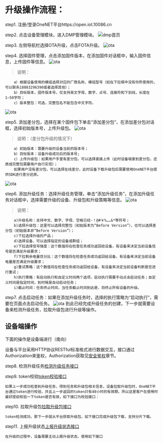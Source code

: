# 升级操作流程：

step1.	注册/登录OneNET平台https://open.iot.10086.cn

step2.	点击设备管理模块，进入DMP管理模块。
![dmp首页](/images/OTA/startOTA.png)

step3.	左侧导航栏选择OTA升级，点击FOTA升级。
![ota](/images/OTA/OTA.png)
 
step4.	选择固件管理，点击添加固件版本，在添加固件对话框中，输入固件信息，上传固件等信息。
![ota](/images/OTA/addpakge.png)
 
 >  说明：

		a）根据设备使用的模组选择对应的厂商名称、模组型号（如在下拉框中没有你所使用的，可以联系18883296390或者选择其他）；
		b）目标版本，固件版本号，仅支持英文字母、数字、点号、连接符和下划线，长度在1~50字符；
		c）版本整包：可选，完整包名不能包含中文字符。
		
![ota](/images/OTA/managepakge.png)
 
step5.	添加差分包，选择在某个固件包下单击“添加差分包”，在添加差分包对话框，选择初始版本号，上传升级包。
![ota](/images/OTA/adddf.png)

> 说明：（差分包升级的情况下）

		a）初始版本：需要升级的设备当前的版本号；
		b）目标版本：设备升级成功后的版本号;
		c）上传升级包：如果用户手里有差分包，可以选择直接上传（此时设备端拿到差分包，还原成完整包需要用户自行实现）；
		如果用户没有差分包，可以选择在线差分，此时设备下载升级包后需要使用OneNET平台提供SDK进行差分还原。

![ota](/images/OTA/managedfpakge.png)
 
step6. 添加升级任务：选择升级任务管理，单击“添加升级任务”，在添加升级任务对话框中，选择需要升级的设备、升级包和升级策略等信息。
![ota](/images/OTA/addtask.png)

> 说明：

		a)升级名称：支持中文、数字、字母、空格已经-！@#￥%……&*等符号；
		b)选择升级包：这里可以选择完整包（初始版本为“Before Version”），也可以选择差分包（初始版本非“Before Version”）；
		c)下拉选择升级的产品；
		d)选择设备，可以选择指定的设备或群组；
		e)下拉选择信号强度：这个数值将在检查任务成功返回给设备，有设备来决定当前设备信号是否满足升级要求；
		f)下拉剩余电量百分比：这个数值将在检查任务成功返回给设备，有设备来决定当前设备电量是否满足升级要求；
		g)重试策略：这个数值将在检查任务成功返回给设备，有设备来决定当前设备判断是否进行重试；
		h)执行策略：有启动执行和自定义时间两个选项，启动执行需要手动点击启动任务；自定义时间是指定时间，到时候是自动启动任务；
		i)截止时间：任务终止时间，当任务截止时间到达是，将终止所有设备的升级。

step7.	点击启动任务：如果在添加升级任务时，选择的执行策略为“启动执行”，需要在页面点击启动任务。
![ota](/images/OTA/sarttask.png)
到此已经完成升级任务的创建，下一步就需要设备来检测升级任务，拉取升级包进行升级等操作。

## 设备端操作
下面的操作是设备端进行（南向）

设备与平台采用HTTP协议RESTful标准格式进行数据交互，接口通过Authorization来鉴权，Authorization获取见[安全鉴权](/book/manual/auth.md)章节。

step8.	检测升级任务[检测升级任务接口](/book/develop/south-API/1task.md)


step9. token校验[token校验接口](/book/develop/south-API/2token.md)

	如果上一步成功检查到升级任务，得到任务和升级包相关信息，设备拉取升级包时，OneNET平台通过token进行校验，并且上一步返回的token只有48小时的有效期，所以这里客户在使用时最好提前校验一下token是否有效，如下接口为校验接口：


step10.	拉取升级包[拉取升级包接口](/book/develop/south-API/3port.md)

	token检测成功，那下一步就从平台获取升级包，如下接口完成升级包下载，支持分片下载。


step11.	上报升级状态[上报升级状态接口](/book/develop/south-API/4state.md)

	在升级的过程中，设备需要主动上报升级状态，使用如下接口




